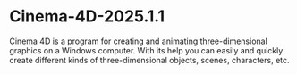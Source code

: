 # Cinema-4D-2025.1.1
Cinema 4D is a program for creating and animating three-dimensional graphics on a Windows computer. With its help you can easily and quickly create different kinds of three-dimensional objects, scenes, characters, etc.
